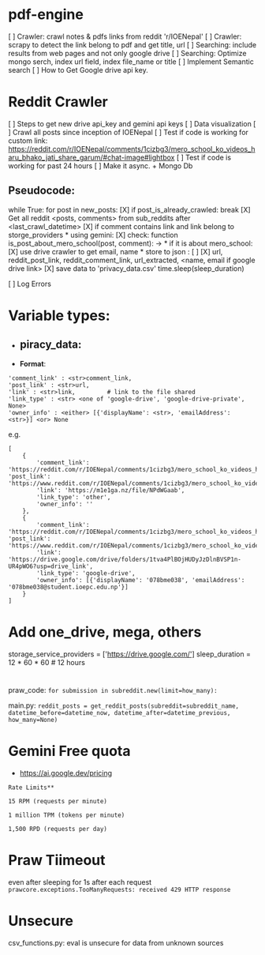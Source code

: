 # pdf-engine
[ ] Crawler: crawl notes & pdfs links from reddit 'r/IOENepal'
[ ] Crawler: scrapy to detect the link belong to pdf and get title, url
[ ] Searching: include results from web pages and not only google drive
[ ] Searching: Optimize mongo serch, index <unique> url field, index <searching> file_name or title
[ ] Implement Semantic search
[ ] How to Get Google drive api key.

# Reddit Crawler
[ ] Steps to get new drive api_key and gemini api keys
[ ] Data visualization
[ ] <One time operation> Crawl all posts since inception of IOENepal
[ ] Test if code is working for custom link: https://reddit.com/r/IOENepal/comments/1cizbg3/mero_school_ko_videos_haru_bhako_jati_share_garum/#chat-image#lightbox
[ ] Test if code is working for past 24 hours
[ ] Make it async. + Mongo Db

## Pseudocode:
while True:
    for post in new_posts:
        [X] if post_is_already_crawled:
            break
        [X] Get all reddit <posts, comments> from <list> sub_reddits after <last_crawl_datetime>
        [X] if comment contains link and link belong to <list> storge_providers
            * using gemini: 
            [X] check: function is_post_about_mero_school(post, comment): -> <Bool>
                    * if it is about mero_school:
                    [X] use drive crawler to get email, name
                    * store to json :
                    [ ] <avoid redundancy of entire data>
                    [X] url, reddit_post_link, reddit_comment_link, url_extracted, <name, email if google drive link>
        [X] save data to 'privacy_data.csv'
    time.sleep(sleep_duration)

[ ] Log Errors

# Variable types:

* ## piracy_data: <list>
* **Format**:
```
'comment_link' : <str>comment_link,
'post_link' : <str>url,
'link' : <str>link,         # link to the file shared
'link_type' : <str> <one of 'google-drive', 'google-drive-private', None>
'owner_info' : <either> [{'displayName': <str>, 'emailAddress': <str>}] <or> None
```
e.g.
```
[
    {
        'comment_link': 'https://reddit.com/r/IOENepal/comments/1cizbg3/mero_school_ko_videos_haru_bhako_jati_share_garum/l2t0d4j/', 'post_link': 'https://www.reddit.com/r/IOENepal/comments/1cizbg3/mero_school_ko_videos_haru_bhako_jati_share_garum/',
        'link': 'https://m1e1ga.nz/file/NPdWGaab',
        'link_type': 'other',
        'owner_info': ''
    },
    {
        'comment_link': 'https://reddit.com/r/IOENepal/comments/1cizbg3/mero_school_ko_videos_haru_bhako_jati_share_garum/l2daq6o/', 'post_link': 'https://www.reddit.com/r/IOENepal/comments/1cizbg3/mero_school_ko_videos_haru_bhako_jati_share_garum/',
        'link': 'https://drive.google.com/drive/folders/1tva4PlBOjHUDyJzDlnBVSP1n-UR4pWO6?usp=drive_link',
        'link_type': 'google-drive',
        'owner_info': [{'displayName': '078bme038', 'emailAddress': '078bme038@student.ioepc.edu.np'}]
    }
]
```
# Add one_drive, mega, others
storage_service_providers = ['https://drive.google.com/']
sleep_duration = 12 * 60 * 60   # 12 hours











#
praw_code: 
`for submission in subreddit.new(limit=how_many):`

main.py: 
    `reddit_posts = get_reddit_posts(subreddit=subreddit_name, datetime_before=datetime_now, datetime_after=datetime_previous, how_many=None)`


# Gemini Free quota
* https://ai.google.dev/pricing
```
Rate Limits**

15 RPM (requests per minute)

1 million TPM (tokens per minute)

1,500 RPD (requests per day)
```


# Praw Tiimeout
  even after sleeping for 1s after each request
  `prawcore.exceptions.TooManyRequests: received 429 HTTP response`



# Unsecure
csv_functions.py: eval is unsecure for data from unknown sources